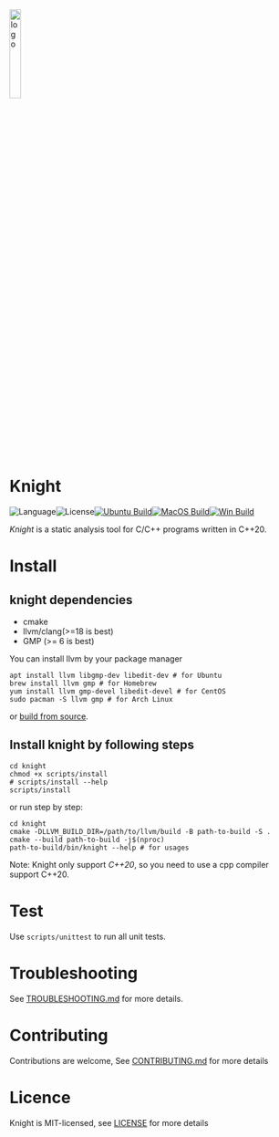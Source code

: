 <img src="doc/icon.png" alt="logo" width="20%" />

# Knight

![Language](https://img.shields.io/badge/language-c++-brightgreen)![License](https://img.shields.io/badge/license-MIT-yellow)[![Ubuntu Build](https://github.com/shenjunjiekoda/knight/actions/workflows/build-ubuntu.yaml/badge.svg)](https://github.com/shenjunjiekoda/knight/actions/workflows/build-ubuntu.yaml)[![MacOS Build](https://github.com/shenjunjiekoda/knight/actions/workflows/build-macos.yaml/badge.svg)](https://github.com/shenjunjiekoda/knight/actions/workflows/build-macos.yaml)[![Win Build](https://github.com/shenjunjiekoda/knight/actions/workflows/build-win.yaml/badge.svg)](https://github.com/shenjunjiekoda/knight/actions/workflows/build-win.yaml)

_Knight_ is a static analysis tool for C/C++ programs written in C++20.

# Install

## knight dependencies

- cmake
- llvm/clang(>=18 is best)
- GMP (>= 6 is best)

You can install llvm by your package manager

```SHELL
apt install llvm libgmp-dev libedit-dev # for Ubuntu
brew install llvm gmp # for Homebrew
yum install llvm gmp-devel libedit-devel # for CentOS
sudo pacman -S llvm gmp # for Arch Linux
```

or [build from source](https://llvm.org/docs/GettingStarted.html).

## Install knight by following steps

```SHELL
cd knight
chmod +x scripts/install
# scripts/install --help
scripts/install
```

or run step by step:

```SHELL
cd knight
cmake -DLLVM_BUILD_DIR=/path/to/llvm/build -B path-to-build -S .
cmake --build path-to-build -j$(nproc)
path-to-build/bin/knight --help # for usages
```

Note: Knight only support _C++20_, so you need to use a cpp compiler support C++20.

# Test

Use `scripts/unittest` to run all unit tests.

# Troubleshooting

See [TROUBLESHOOTING.md](TROUBLESHOOTING.md) for more details.

# Contributing

Contributions are welcome, See [CONTRIBUTING.md](CONTRIBUTING.md) for more details

# Licence

Knight is MIT-licensed, see [LICENSE](LICENSE) for more details
